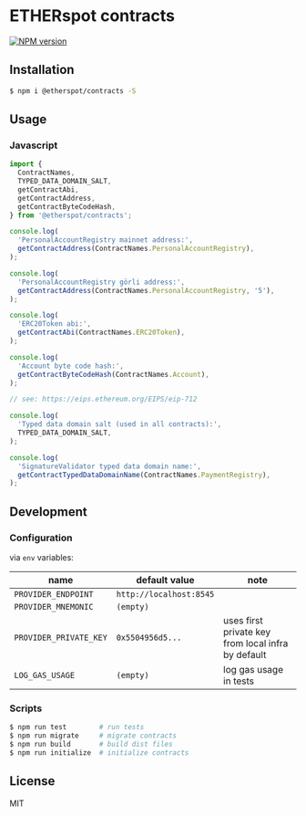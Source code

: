 # ETHERspot contracts

[![NPM version][npm-image]][npm-url]

## Installation

```bash
$ npm i @etherspot/contracts -S
```

## Usage 

### Javascript

```javascript
import {
  ContractNames, 
  TYPED_DATA_DOMAIN_SALT,
  getContractAbi, 
  getContractAddress, 
  getContractByteCodeHash, 
} from '@etherspot/contracts'; 

console.log(
  'PersonalAccountRegistry mainnet address:', 
  getContractAddress(ContractNames.PersonalAccountRegistry),
);

console.log(
  'PersonalAccountRegistry görli address:', 
  getContractAddress(ContractNames.PersonalAccountRegistry, '5'),
);

console.log(
  'ERC20Token abi:', 
  getContractAbi(ContractNames.ERC20Token),
);

console.log(
  'Account byte code hash:',
  getContractByteCodeHash(ContractNames.Account),
);

// see: https://eips.ethereum.org/EIPS/eip-712

console.log(
  'Typed data domain salt (used in all contracts):',
  TYPED_DATA_DOMAIN_SALT,
);

console.log(
  'SignatureValidator typed data domain name:',
  getContractTypedDataDomainName(ContractNames.PaymentRegistry),
);
```

## Development

### Configuration

via `env` variables:

| name | default value | note |
| --- | --- | --- |
| `PROVIDER_ENDPOINT` | `http://localhost:8545` | |
| `PROVIDER_MNEMONIC` | `(empty)` | |
| `PROVIDER_PRIVATE_KEY` | `0x5504956d5...` | uses first private key from local infra by default |
| `LOG_GAS_USAGE` | `(empty)` | log gas usage in tests |

### Scripts

```bash
$ npm run test        # run tests
$ npm run migrate     # migrate contracts 
$ npm run build       # build dist files
$ npm run initialize  # initialize contracts
```

## License

MIT

[npm-image]: https://badge.fury.io/js/%40etherspot%2Fcontracts.svg
[npm-url]: https://npmjs.org/package/@etherspot/contracts


